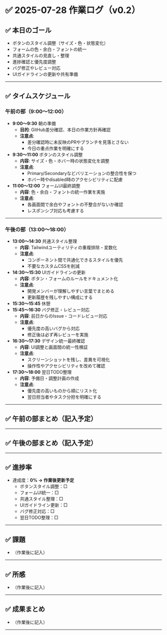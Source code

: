 


# ✅ 2025-07-28 作業ログ（v0.2）

## ✅ 本日のゴール
- ボタンのスタイル調整（サイズ・色・状態変化）
- フォームの色・余白・フォントの統一
- 共通スタイルの見直し・整理
- 進捗確認と優先度調整
- バグ修正やレビュー対応
- UIガイドラインの更新や共有準備

---

## ✅ タイムスケジュール

### 午前の部（9:00〜12:00）
- **9:00〜9:30** 朝の準備
  - **目的**: GitHub差分確認、本日の作業方針再確認
  - **注意点**:
    - 差分確認時に未反映のPRやブランチを見落とさない
    - 今日の重点作業を明確にする
- **9:30〜11:00** ボタンのスタイル調整
  - **内容**: サイズ・色・ホバー時の状態変化を調整
  - **注意点**:
    - Primary/Secondaryなどバリエーションの整合性を保つ
    - ホバー時やdisabled時のアクセシビリティに配慮
- **11:00〜12:00** フォームUI最終調整
  - **内容**: 色・余白・フォントの統一作業を実施
  - **注意点**:
    - 各画面間で余白やフォントの不整合がないか確認
    - レスポンシブ対応も考慮する

---

### 午後の部（13:00〜18:00）
- **13:00〜14:30** 共通スタイル整理
  - **内容**: Tailwindユーティリティの重複排除・変数化
  - **注意点**:
    - コンポーネント間で共通化できるスタイルを優先
    - 不要なカスタムCSSを削減
- **14:30〜15:30** UIガイドラインの更新
  - **内容**: ボタン・フォームのルールをドキュメント化
  - **注意点**:
    - 開発メンバーが理解しやすい言葉でまとめる
    - 更新履歴を残しやすい構成にする
- **15:30〜15:45** 休憩
- **15:45〜16:30** バグ修正・レビュー対応
  - **内容**: 前日からのIssue・コードレビュー対応
  - **注意点**:
    - 優先度の高いバグから対応
    - 修正後は必ず再レビューを実施
- **16:30〜17:30** デザイン統一最終確認
  - **内容**: UI調整と画面間の統一性検証
  - **注意点**:
    - スクリーンショットを残し、差異を可視化
    - 操作性やアクセシビリティを改めて確認
- **17:30〜18:00** 翌日TODO整理
  - **内容**: 予備日・調整計画の作成
  - **注意点**:
    - 優先度の高いものから順にリスト化
    - 翌日担当者やタスク分担を明確にする

---

## ✅ 午前の部まとめ（記入予定）

---

## ✅ 午後の部まとめ（記入予定）

---

## ✅ 進捗率
- 達成度：**0% → 作業後更新予定**
    - ボタンスタイル調整：□
    - フォームUI統一：□
    - 共通スタイル整理：□
    - UIガイドライン更新：□
    - バグ修正対応：□
    - 翌日TODO整理：□

---

## ✅ 課題
- （作業後に記入）

---

## ✅ 所感
- （作業後に記入）

---

## ✅ 成果まとめ
- （作業後に記入）

---
